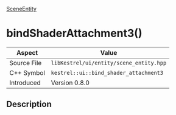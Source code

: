 [SceneEntity](index)
# bindShaderAttachment3()
| Aspect | Value |
| --- | --- |
| Source File | `libKestrel/ui/entity/scene_entity.hpp` |
| C++ Symbol | `kestrel::ui::bind_shader_attachment3` |
| Introduced | Version 0.8.0 |
## Description

